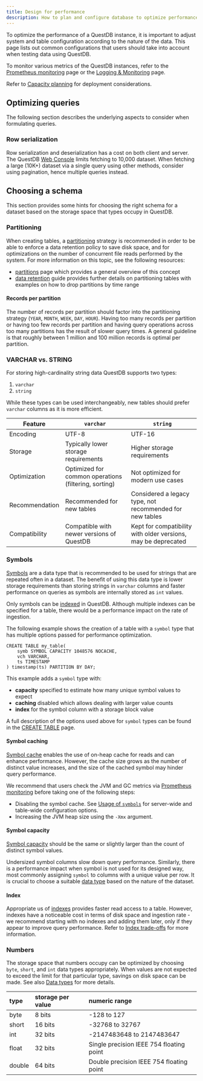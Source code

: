 ```yaml
---
title: Design for performance
description: How to plan and configure database to optimize performance.
---
```


To optimize the performance of a QuestDB instance, it is important to adjust
system and table configuration according to the nature of the data. This page
lists out common configurations that users should take into account when testing
data using QuestDB.

To monitor various metrics of the QuestDB instances, refer to the
[Prometheus monitoring](/docs/third-party-tools/prometheus/) page or the
[Logging & Monitoring](/docs/operations/logging-metrics/) page.

Refer to [Capacity planning](/docs/operations/capacity-planning/) for deployment
considerations.

## Optimizing queries

The following section describes the underlying aspects to consider when
formulating queries.

### Row serialization

Row serialization and deserialization has a cost on both client and server. The
QuestDB [Web Console](/docs/web-console/) limits fetching to 10,000 dataset. When fetching a large
(10K+) dataset via a single query using other methods, consider using
pagination, hence multiple queries instead.

## Choosing a schema

This section provides some hints for choosing the right schema for a dataset
based on the storage space that types occupy in QuestDB.

### Partitioning

When creating tables, a [partitioning](/glossary/database-partitioning/)
strategy is recommended in order to be able to enforce a data retention policy
to save disk space, and for optimizations on the number of concurrent file reads
performed by the system. For more information on this topic, see the following
resources:

- [partitions](/docs/concept/partitions/) page which provides a general overview
  of this concept
- [data retention](/docs/operations/data-retention/) guide provides further
  details on partitioning tables with examples on how to drop partitions by time
  range

#### Records per partition

The number of records per partition should factor into the partitioning strategy
(`YEAR`, `MONTH`, `WEEK`, `DAY`, `HOUR`). Having too many records per partition
or having too few records per partition and having query operations across too
many partitions has the result of slower query times. A general guideline is
that roughly between 1 million and 100 million records is optimal per partition.

### VARCHAR vs. STRING

For storing high-cardinality string data QuestDB supports two types:

1. `varchar`
2. `string`

While these types can be used interchangeably, new tables should prefer
`varchar` columns as it is more efficient.

| Feature        | `varchar`                                            | `string`                                                      |
| -------------- | ---------------------------------------------------- | ------------------------------------------------------------- |
| Encoding       | UTF-8                                                | UTF-16                                                        |
| Storage        | Typically lower storage requirements                 | Higher storage requirements                                   |
| Optimization   | Optimized for common operations (filtering, sorting) | Not optimized for modern use cases                            |
| Recommendation | Recommended for new tables                           | Considered a legacy type, not recommended for new tables      |
| Compatibility  | Compatible with newer versions of QuestDB            | Kept for compatibility with older versions, may be deprecated |

### Symbols

[Symbols](/docs/concept/symbol/) are a data type that is recommended to be used
for strings that are repeated often in a dataset. The benefit of using this data
type is lower storage requirements than storing strings in `varchar` columns and
faster performance on queries as symbols are internally stored as `int` values.

Only symbols can be [indexed](/docs/concept/indexes/) in QuestDB. Although
multiple indexes can be specified for a table, there would be a performance
impact on the rate of ingestion.

The following example shows the creation of a table with a `symbol` type that
has multiple options passed for performance optimization.

```questdb-sql
CREATE TABLE my_table(
    symb SYMBOL CAPACITY 1048576 NOCACHE,
    vch VARCHAR,
    ts TIMESTAMP
) timestamp(ts) PARTITION BY DAY;
```

This example adds a `symbol` type with:

- **capacity** specified to estimate how many unique symbol values to expect
- **caching** disabled which allows dealing with larger value counts
- **index** for the symbol column with a storage block value

A full description of the options used above for `symbol` types can be found in
the [CREATE TABLE](/docs/reference/sql/create-table/#symbols) page.

#### Symbol caching

[Symbol cache](/docs/concept/symbol/#usage-of-symbols) enables the use of
on-heap cache for reads and can enhance performance. However, the cache size
grows as the number of distinct value increases, and the size of the cached
symbol may hinder query performance.

We recommend that users check the JVM and GC metrics via
[Prometheus monitoring](/docs/third-party-tools/prometheus/) before taking one
of the following steps:

- Disabling the symbol cache. See
  [Usage of `symbols`](/docs/concept/symbol/#usage-of-symbols) for server-wide
  and table-wide configuration options.
- Increasing the JVM heap size using the `-Xmx` argument.

#### Symbol capacity

[Symbol capacity](/docs/concept/symbol/#usage-of-symbols) should be the same or
slightly larger than the count of distinct symbol values.

Undersized symbol columns slow down query performance. Similarly, there is a
performance impact when symbol is not used for its designed way, most commonly
assigning `symbol` to columns with a unique value per row. It is crucial to
choose a suitable [data type](/docs/reference/sql/datatypes/) based on the
nature of the dataset.

#### Index

Appropriate us of [indexes](/docs/concept/indexes/) provides faster read access
to a table. However, indexes have a noticeable cost in terms of disk space and
ingestion rate - we recommend starting with no indexes and adding them later,
only if they appear to improve query performance. Refer to
[Index trade-offs](/docs/concept/indexes/#trade-offs) for more information.

### Numbers

The storage space that numbers occupy can be optimized by choosing `byte`,
`short`, and `int` data types appropriately. When values are not expected to
exceed the limit for that particular type, savings on disk space can be made.
See also [Data types](/docs/reference/sql/datatypes/) for more details.

| type   | storage per value | numeric range                            |
| :----- | :---------------- | :--------------------------------------- |
| byte   | 8 bits            | -128 to 127                              |
| short  | 16 bits           | -32768 to 32767                          |
| int    | 32 bits           | -2147483648 to 2147483647                |
| float  | 32 bits           | Single precision IEEE 754 floating point |
| double | 64 bits           | Double precision IEEE 754 floating point |
